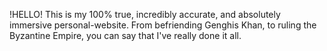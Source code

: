 !HELLO!
This is my 100% true, incredibly accurate, and absolutely immersive personal-website.
From befriending Genghis Khan, to ruling the Byzantine Empire, you can say that I've really done it all.
